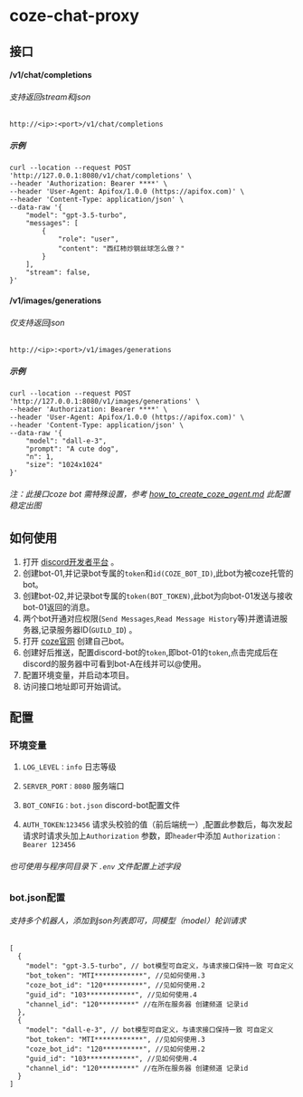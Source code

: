 # coze-chat-proxy

## 接口

#### /v1/chat/completions

###### 支持返回stream和json

```
http://<ip>:<port>/v1/chat/completions
```

##### 示例

```
curl --location --request POST 'http://127.0.0.1:8080/v1/chat/completions' \
--header 'Authorization: Bearer ****' \
--header 'User-Agent: Apifox/1.0.0 (https://apifox.com)' \
--header 'Content-Type: application/json' \
--data-raw '{
    "model": "gpt-3.5-turbo",
    "messages": [
        {
            "role": "user",
            "content": "西红柿炒钢丝球怎么做？"
        }
    ],
    "stream": false,
}'
```

#### /v1/images/generations

###### 仅支持返回json

```
http://<ip>:<port>/v1/images/generations
```

##### 示例

```
curl --location --request POST 'http://127.0.0.1:8080/v1/images/generations' \
--header 'Authorization: Bearer ****' \
--header 'User-Agent: Apifox/1.0.0 (https://apifox.com)' \
--header 'Content-Type: application/json' \
--data-raw '{
    "model": "dall-e-3",
    "prompt": "A cute dog",
    "n": 1,
    "size": "1024x1024"
}'
```

###### 注：此接口coze bot 需特殊设置，参考 [how_to_create_coze_agent.md](https://github.com/Feiyuyu0503/free-dall-e-proxy/blob/main/docs/how_to_create_coze_agent) 此配置稳定出图

## 如何使用

1. 打开 [discord开发者平台](https://discord.com/developers/applications) 。
2. 创建bot-01,并记录bot专属的`token`和`id(COZE_BOT_ID)`,此bot为被coze托管的bot。
3. 创建bot-02,并记录bot专属的`token(BOT_TOKEN)`,此bot为向bot-01发送与接收bot-01返回的消息。
4. 两个bot开通对应权限(`Send Messages`,`Read Message History`等)并邀请进服务器,记录服务器ID(`GUILD_ID`) 。
5. 打开 [coze官网](https://www.coze.com) 创建自己bot。
6. 创建好后推送，配置discord-bot的`token`,即bot-01的`token`,点击完成后在discord的服务器中可看到bot-A在线并可以@使用。
7. 配置环境变量，并启动本项目。
8. 访问接口地址即可开始调试。

## 配置

### 环境变量

1. `LOG_LEVEL：info`  日志等级

2. `SERVER_PORT：8080`  服务端口

3. `BOT_CONFIG：bot.json` discord-bot配置文件

4. `AUTH_TOKEN`:`123456` 请求头校验的值（前后端统一）,配置此参数后，每次发起请求时请求头加上`Authorization`
   参数，即`header`中添加 `Authorization：Bearer 123456`

###### 也可使用与程序同目录下 `.env` 文件配置上述字段


### bot.json配置

###### 支持多个机器人，添加到json列表即可，同模型（model）轮训请求

```
[
  {
    "model": "gpt-3.5-turbo", // bot模型可自定义，与请求接口保持一致 可自定义
    "bot_token": "MTI************", //见如何使用.3
    "coze_bot_id": "120**********", //见如何使用.2
    "guid_id": "103************", //见如何使用.4
    "channel_id": "120*********" //在所在服务器 创建频道 记录id
  },
  {
    "model": "dall-e-3", // bot模型可自定义，与请求接口保持一致 可自定义
    "bot_token": "MTI************", //见如何使用.3
    "coze_bot_id": "120**********", //见如何使用.2
    "guid_id": "103************", //见如何使用.4
    "channel_id": "120*********" //在所在服务器 创建频道 记录id
  }
]
```

